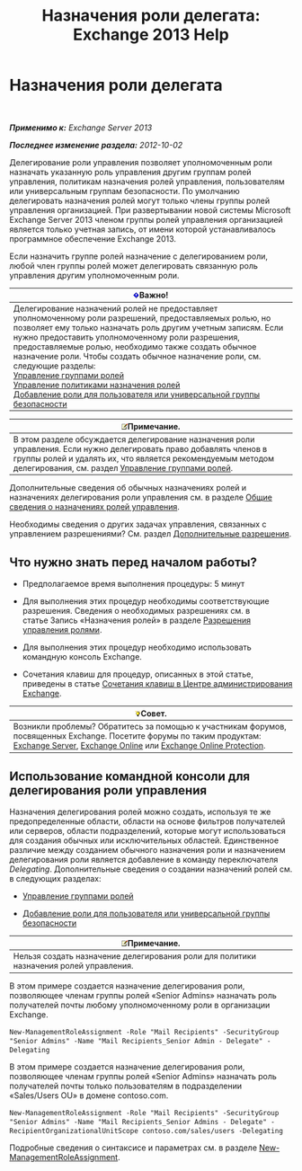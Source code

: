 ﻿---
title: 'Назначения роли делегата: Exchange 2013 Help'
TOCTitle: Назначения роли делегата
ms:assetid: ed2d00d9-90c9-49dc-ab8a-cd791569aeed
ms:mtpsurl: https://technet.microsoft.com/ru-ru/library/Dd351237(v=EXCHG.150)
ms:contentKeyID: 50489445
ms.date: 04/30/2018
mtps_version: v=EXCHG.150
ms.translationtype: HT
---

# Назначения роли делегата

 

_**Применимо к:** Exchange Server 2013_

_**Последнее изменение раздела:** 2012-10-02_

Делегирование роли управления позволяет уполномоченным роли назначать указанную роль управления другим группам ролей управления, политикам назначения ролей управления, пользователям или универсальным группам безопасности. По умолчанию делегировать назначения ролей могут только члены группы ролей управления организацией. При развертывании новой системы Microsoft Exchange Server 2013 членом группы ролей управления организацией является только учетная запись, от имени которой устанавливалось программное обеспечение Exchange 2013.

Если назначить группе ролей назначение с делегированием роли, любой член группы ролей может делегировать связанную роль управления другим уполномоченным роли.

<table>
<thead>
<tr class="header">
<th><img src="images/Dd876857.important(EXCHG.150).gif" title="Важно" alt="Важно" />Важно!</th>
</tr>
</thead>
<tbody>
<tr class="odd">
<td>Делегирование назначений ролей не предоставляет уполномоченному роли разрешений, предоставляемых ролью, но позволяет ему только назначать роль другим учетным записям. Если нужно предоставить уполномоченному роли разрешения, предоставляемые ролью, необходимо также создать обычное назначение роли. Чтобы создать обычное назначение роли, см. следующие разделы:<br />
<a href="manage-role-groups-exchange-2013-help.md">Управление группами ролей</a><br />
<a href="manage-role-assignment-policies-exchange-2013-help.md">Управление политиками назначения ролей</a><br />
<a href="add-a-role-to-a-user-or-usg-exchange-2013-help.md">Добавление роли для пользователя или универсальной группы безопасности</a></td>
</tr>
</tbody>
</table>


<table>
<thead>
<tr class="header">
<th><img src="images/JJ126620.note(EXCHG.150).gif" title="Примечание" alt="Примечание" />Примечание.</th>
</tr>
</thead>
<tbody>
<tr class="odd">
<td>В этом разделе обсуждается делегирование назначения роли управления. Если нужно делегировать право добавлять членов в группы ролей и удалять их, что является рекомендуемым методом делегирования, см. раздел <a href="manage-role-groups-exchange-2013-help.md">Управление группами ролей</a>.</td>
</tr>
</tbody>
</table>


Дополнительные сведения об обычных назначениях ролей и назначениях делегирования роли управления см. в разделе [Общие сведения о назначениях ролей управления](understanding-management-role-assignments-exchange-2013-help.md).

Необходимы сведения о других задачах управления, связанных с управлением разрешениями? См. раздел [Дополнительные разрешения](advanced-permissions-exchange-2013-help.md).

## Что нужно знать перед началом работы?

  - Предполагаемое время выполнения процедуры: 5 минут

  - Для выполнения этих процедур необходимы соответствующие разрешения. Сведения о необходимых разрешениях см. в статье Запись «Назначения ролей» в разделе [Разрешения управления ролями](role-management-permissions-exchange-2013-help.md).

  - Для выполнения этих процедур необходимо использовать командную консоль Exchange.

  - Сочетания клавиш для процедур, описанных в этой статье, приведены в статье [Сочетания клавиш в Центре администрирования Exchange](keyboard-shortcuts-in-the-exchange-admin-center-exchange-online-protection-help.md).

<table>
<thead>
<tr class="header">
<th><img src="images/Bb124558.tip(EXCHG.150).gif" title="Совет" alt="Совет" />Совет.</th>
</tr>
</thead>
<tbody>
<tr class="odd">
<td>Возникли проблемы? Обратитесь за помощью к участникам форумов, посвященных Exchange. Посетите форумы по таким продуктам: <a href="https://go.microsoft.com/fwlink/p/?linkid=60612">Exchange Server</a>, <a href="https://go.microsoft.com/fwlink/p/?linkid=267542">Exchange Online</a> или <a href="https://go.microsoft.com/fwlink/p/?linkid=285351">Exchange Online Protection</a>.</td>
</tr>
</tbody>
</table>


## Использование командной консоли для делегирования роли управления

Назначения делегирования ролей можно создать, используя те же предопределенные области, области на основе фильтров получателей или серверов, области подразделений, которые могут использоваться для создания обычных или исключительных областей. Единственное различие между созданием обычного назначения роли и назначением делегирования роли является добавление в команду переключателя *Delegating*. Дополнительные сведения о создании назначений ролей см. в следующих разделах:

  - [Управление группами ролей](manage-role-groups-exchange-2013-help.md)

  - [Добавление роли для пользователя или универсальной группы безопасности](add-a-role-to-a-user-or-usg-exchange-2013-help.md)

<table>
<thead>
<tr class="header">
<th><img src="images/JJ126620.note(EXCHG.150).gif" title="Примечание" alt="Примечание" />Примечание.</th>
</tr>
</thead>
<tbody>
<tr class="odd">
<td>Нельзя создать назначение делегирования роли для политики назначения ролей управления.</td>
</tr>
</tbody>
</table>


В этом примере создается назначение делегирования роли, позволяющее членам группы ролей «Senior Admins» назначать роль получателей почты любому уполномоченному роли в организации Exchange.

    New-ManagementRoleAssignment -Role "Mail Recipients" -SecurityGroup "Senior Admins" -Name "Mail Recipients_Senior Admin - Delegate" -Delegating

В этом примере создается назначение делегирования роли, позволяющее членам группы ролей «Senior Admins» назначать роль получателей почты только пользователям в подразделении «Sales/Users OU» в домене contoso.com.

    New-ManagementRoleAssignment -Role "Mail Recipients" -SecurityGroup "Senior Admins" -Name "Mail Recipients_Senior Admins - Delegate" -RecipientOrganizationalUnitScope contoso.com/sales/users -Delegating

Подробные сведения о синтаксисе и параметрах см. в разделе [New-ManagementRoleAssignment](https://technet.microsoft.com/ru-ru/library/dd335193\(v=exchg.150\)).

